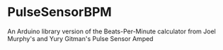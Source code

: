 # PulseSensorBPM
An Arduino library version of the Beats-Per-Minute calculator from Joel Murphy's and Yury Gitman's Pulse Sensor Amped
